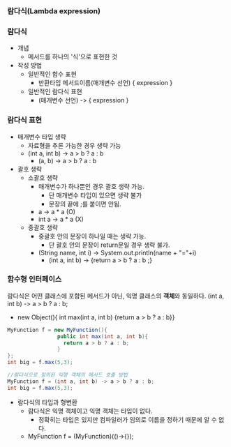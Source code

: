 ### 람다식(Lambda expression)

### 람다식
  - 개념
    - 메서드를 하나의 '식'으로 표현한 것
  - 작성 방법
    - 일반적인 함수 표현
      - 반환타입 메서드이름(매개변수 선언) { expression }
    - 일반적인 람다식 표현
      - (매개변수 선언) -> { expression }   
### 람다식 표현
  - 매개변수 타입 생략 
    - 자료형을 추론 가능한 경우 생략 가능 
    - (int a, int b) -> a > b ? a : b
      - (a, b) -> a > b ? a : b
  - 괄호 생략
    - 소괄호 생략
      - 매개변수가 하나뿐인 경우 괄호 생략 가능. 
        - 단 매개변수 타입이 있으면 생략 불가
        - 문장의 끝에 ;를 붙이면 안됨.
      - a -> a * a (O)
      - int a -> a * a (X)
    - 중괄호 생략
      - 중괄호 안의 문장이 하나일 때는 생략 가능. 
        - 단 괄호 안의 문장이 return문일 경우 생략 불가.
      - (String name, int i) -> System.out.println(name + "="+i)
        - (int a, int b) -> {return a > b ? a : b ;} 

          
### 함수형 인터페이스
람다식은 어떤 클래스에 포함된 메서드가 아닌, 익명 클래스의 **객체**와 동일하다.
(int a, int b) -> a > b ? a : b;   
- new Object(){ int max(int a, int b) {return a > b ? a : b}}
~~~java
MyFunction f = new MyFunction(){
                public int max(int a, int b){
                  return a > b ? a : b;
                }
};
int big = f.max(5,3);

//람다식으로 정의된 익명 객체의 메서드 호출 방법
MyFunction f = (int a, int b) -> a > b ? a : b;
int big = f.max(5,3);

~~~

- 람다식의 타입과 형변환
  - 람다식은 익명 객체이고 익명 객체는 타입이 없다.
    - 정확히는 타입은 있지만 컴파일러가 임의로 이름을 정하기 때문에 알 수 없다.
  - MyFunction f = (MyFunction)(()->{});    






     
